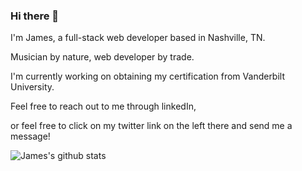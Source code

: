### Hi there 👋

I'm James, a full-stack web developer based in Nashville, TN. 

Musician by nature, web developer by trade.

I'm currently working on obtaining my certification from Vanderbilt University.

Feel free to reach out to me through linkedIn,

or feel free to click on my twitter link on the left there and send me a message!

![James's github stats](https://github-readme-stats.vercel.app/api?username=james182-dang)

<!--
**james182-dang/james182-dang** is a ✨ _special_ ✨ repository because its `README.md` (this file) appears on your GitHub profile.

Here are some ideas to get you started:

- 🔭 I’m currently working on ...
- 🌱 I’m currently learning ...
- 👯 I’m looking to collaborate on ...
- 🤔 I’m looking for help with ...
- 💬 Ask me about ...
- 📫 How to reach me: ...
- 😄 Pronouns: ...
- ⚡ Fun fact: ...
-->
